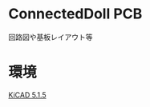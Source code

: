 # ConnectedDoll PCB
回路図や基板レイアウト等

# 環境
[KiCAD 5.1.5](https://kicad-pcb.org/blog/2019/11/KiCad-5.1.5-Release/)

# 
